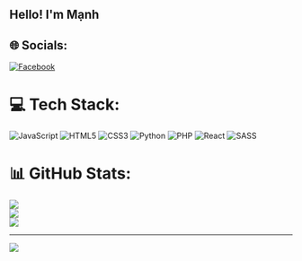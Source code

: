 ## Hello! I'm Mạnh
## 🌐 Socials:
[![Facebook](https://img.shields.io/badge/Facebook-%231877F2.svg?logo=Facebook&logoColor=white)](https://facebook.com/6owwoo) 

# 💻 Tech Stack:
![JavaScript](https://img.shields.io/badge/javascript-%23323330.svg?style=for-the-badge&logo=javascript&logoColor=%23F7DF1E) ![HTML5](https://img.shields.io/badge/html5-%23E34F26.svg?style=for-the-badge&logo=html5&logoColor=white) ![CSS3](https://img.shields.io/badge/css3-%231572B6.svg?style=for-the-badge&logo=css3&logoColor=white) ![Python](https://img.shields.io/badge/python-3670A0?style=for-the-badge&logo=python&logoColor=ffdd54) ![PHP](https://img.shields.io/badge/php-%23777BB4.svg?style=for-the-badge&logo=php&logoColor=white) ![React](https://img.shields.io/badge/react-%2320232a.svg?style=for-the-badge&logo=react&logoColor=%2361DAFB) ![SASS](https://img.shields.io/badge/SASS-hotpink.svg?style=for-the-badge&logo=SASS&logoColor=white)
# 📊 GitHub Stats:
![](https://github-readme-stats.vercel.app/api?username=bowwoo&theme=dark&hide_border=false&include_all_commits=false&count_private=false)<br/>
![](https://github-readme-streak-stats.herokuapp.com/?user=bowwoo&theme=dark&hide_border=false)<br/>
![](https://github-readme-stats.vercel.app/api/top-langs/?username=bowwoo&theme=dark&hide_border=false&include_all_commits=false&count_private=false&layout=compact)

---
[![](https://visitcount.itsvg.in/api?id=bowwoo&icon=0&color=0)](https://visitcount.itsvg.in)

<!-- Proudly created with GPRM ( https://gprm.itsvg.in ) -->
